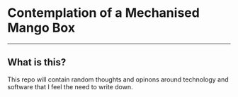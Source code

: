 # Contemplation of a Mechanised Mango Box
---
## What is this?
This repo will contain random thoughts and opinons around technology and software that I feel the need to write down.
